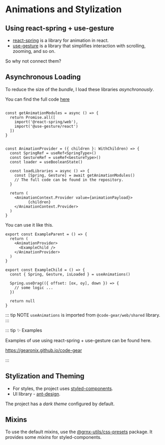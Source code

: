 # Animations and Stylization

## Using react-spring + use-gesture


- [react-spring](https://www.npmjs.com/package/react-spring) is a library for animation in react. 
- [use-gesture](https://www.npmjs.com/package/@use-gesture/react) is a library that simplifies interaction 
with scrolling, zooming, and so on.

So why not connect them?

## Asynchronous Loading

To reduce the size of the *bundle*, I load these libraries *asynchronously*.

You can find the full code [here](https://github.com/Gearonix/code-gear/blob/master/packages/web/shared/src/providers/animations/animation-provider.tsx)

```tsx

const getAnimationModules = async () => {
  return Promise.all([
    import('@react-spring/web'),
    import('@use-gesture/react')
  ])
}


const AnimationProvider = ({ children }: WithChildren) => {
  const SpringRef = useRef<SpringType>()
  const GestureRef = useRef<GestureType>()
  const loader = useBooleanState()

  const loadLibraries = async () => {
    const [Spring, Gesture] = await getAnimationModules()
    // The full code can be found in the repository.
  }

  return (
    <AnimationContext.Provider value={animationPayload}>
          {children}
    </AnimationContext.Provider>
  )
}

```

You can use it like this.

```tsx
export const ExampleParent = () => {
  return (
    <AnimationProvider>
      <ExampleChild />
    </AnimationProvider>
  )
}

export const ExampleChild = () => {
  const { Spring, Gesture, isLoaded } = useAnimations()

  Spring.useDrag(({ offset: [ox, oy], down }) => {
    // some logic ...
  })
  
  return null
}

```

::: tip NOTE
`useAnimations` is imported from `@code-gear/web/shared` library.
:::

::: tip ✨ Examples

Examples of use using react-spring + use-gesture can be found here.

https://gearonix.github.io/code-gear

:::

## Stylization and Theming

- For styles, the project uses [styled-components](https://styled-components.com/). 
- UI library - [ant-design](https://ant.design/).

The project has a *dark theme* configured by default.

## Mixins

To use the default mixins, use the [@grnx-utils/css-presets](https://github.com/Gearonix/grnx-utils/tree/master/packages/css-presets)
package. It provides some *mixins* for styled-components.
